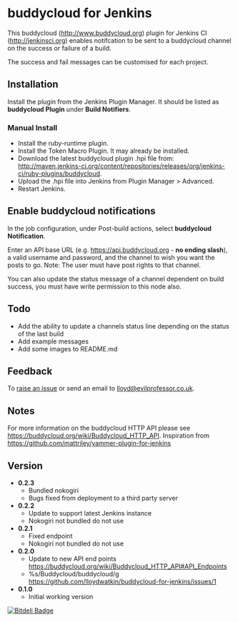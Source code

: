 # buddycloud for Jenkins

This buddycloud (http://www.buddycloud.org) plugin for Jenkins CI (http://jenkinsci.org) enables notifcation to be sent to a buddycloud channel on the success or failure of a build.

The success and fail messages can be customised for each project.

## Installation

Install the plugin from the Jenkins Plugin Manager. It should be listed as __buddycloud Plugin__ under __Build Notifiers__.

### Manual Install

* Install the ruby-runtime plugin.
* Install the Token Macro Plugin. It may already be installed.
* Download the latest buddycloud plugin .hpi file from: http://maven.jenkins-ci.org/content/repositories/releases/org/jenkins-ci/ruby-plugins/buddycloud.
* Upload the .hpi file into Jenkins from Plugin Manager > Advanced.
* Restart Jenkins.

## Enable buddycloud notifications

In the job configuration, under Post-build actions, select __buddycloud Notification__.

Enter an API base URL (e.g. https://api.buddycloud.org - __no ending slash__), a valid username and password, and the channel to wish you want the posts to go. Note: The user must have post rights to that channel.

You can also update the status message of a channel dependent on build success, you must have write permission to this node also.

## Todo

* Add the ability to update a channels status line depending on the status of the last build
* Add example messages
* Add some images to README.md

## Feedback

To [raise an issue](https://github.com/lloydwatkin/buddycloud-for-jenkins/issues) or send an email to lloyd@evilprofessor.co.uk.

## Notes

For more information on the buddycloud HTTP API please see https://buddycloud.org/wiki/Buddycloud_HTTP_API.
Inspiration from https://github.com/mattriley/yammer-plugin-for-jenkins

## Version 

* __0.2.3__
    * Bundled nokogiri
    * Bugs fixed from deployment to a third party server
* __0.2.2__
    * Update to support latest Jenkins instance
    * Nokogiri not bundled do not use
* __0.2.1__
    * Fixed endpoint
    * Nokogiri not bundled do not use
* __0.2.0__
    * Update to new API end points https://buddycloud.org/wiki/Buddycloud_HTTP_API#API_Endpoints
    * %s/Buddycloud/buddycloud/g https://github.com/lloydwatkin/buddycloud-for-jenkins/issues/1
* __0.1.0__
    * Initial working version


[![Bitdeli Badge](https://d2weczhvl823v0.cloudfront.net/lloydwatkin/buddycloud-for-jenkins/trend.png)](https://bitdeli.com/free "Bitdeli Badge")

